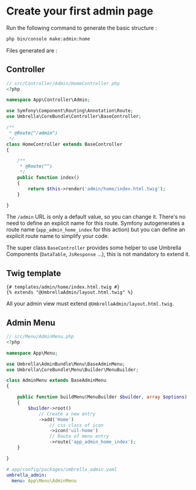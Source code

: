 # Create your first admin page

Run the following command to generate the basic structure :
```bash
php bin/console make:admin:home
```
Files generated are :

## Controller
```php
// src/Controller/Admin/HomeController.php
<?php

namespace App\Controller\Admin;

use Symfony\Component\Routing\Annotation\Route;
use Umbrella\CoreBundle\Controller\BaseController;

/**
 * @Route("/admin")
 */
class HomeController extends BaseController
{

    /**
     * @Route("")
     */
    public function index()
    {
        return $this->render('admin/home/index.html.twig');
    }

}
```
The `/admin` URL is only a default value, so you can change it.
There's no need to define an explicit name for this route. Symfony autogenerates a route name (`app_admin_home_index` for this action) but you can define an explicit route name to simplify your code.

The super class `BaseController` provides some helper to use Umbrella Components (`DataTable`, `JsResponse` ...), this is not mandatory to extend it.


## Twig template
```twig
{# templates/admin/home/index.html.twig #}
{% extends "@UmbrellaAdmin/layout.html.twig" %}
```
All your admin view must extend `@UmbrellaAdmin/layout.html.twig`.

## Admin Menu
```php
// src/Menu/AdminMenu.php
<?php

namespace App\Menu;

use Umbrella\AdminBundle\Menu\BaseAdminMenu;
use Umbrella\CoreBundle\Menu\Builder\MenuBuilder;

class AdminMenu extends BaseAdminMenu
{

    public function buildMenu(MenuBuilder $builder, array $options)
    {
        $builder->root()
            // Create a new entry
            ->add('Home')
                // css class of icon
                ->icon('uil-home')
                // Route of menu entry
                ->route('app_admin_home_index');
    }

}
```

```yaml
# app/config/packages/umbrella_admin.yaml
umbrella_admin:
  menu: App\Menu\AdminMenu
```
